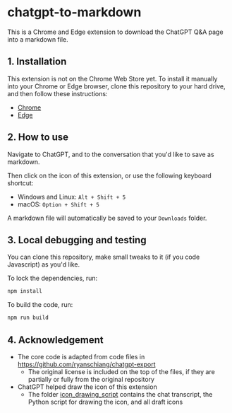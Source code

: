 # chatgpt-to-markdown

This is a Chrome and Edge extension to download the ChatGPT Q&A page into a markdown file.

## 1. Installation

This extension is not on the Chrome Web Store yet. To install it manually into your Chrome or Edge browser, clone this repository to your hard drive, and then follow these instructions:

- [Chrome](https://developer.chrome.com/docs/extensions/mv3/getstarted/development-basics/#load-unpacked)
- [Edge](https://learn.microsoft.com/en-us/microsoft-edge/extensions-chromium/getting-started/extension-sideloading)

## 2. How to use

Navigate to ChatGPT, and to the conversation that you'd like to save as markdown.

Then click on the icon of this extension, or use the following keyboard shortcut:
- Windows and Linux: `Alt + Shift + 5`
- macOS: `Option + Shift + 5`

A markdown file will automatically be saved to your `Downloads` folder.

## 3. Local debugging and testing

You can clone this repository, make small tweaks to it (if you code Javascript) as you'd like.

To lock the dependencies, run:

```bash
npm install
```

To build the code, run:

```bash
npm run build
```

## 4. Acknowledgement

- The core code is adapted from code files in https://github.com/ryanschiang/chatgpt-export
  + The original license is included on the top of the files, if they are partially or fully from the original repository
- ChatGPT helped draw the icon of this extension
  + The folder [icon_drawing_script](./icon_drawing_script/) contains the chat transcript, the Python script for drawing the icon, and all draft icons
